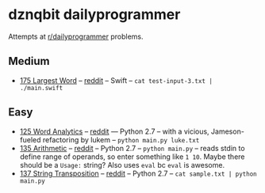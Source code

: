 dznqbit dailyprogrammer
===============

Attempts at [r/dailyprogrammer](http://www.reddit.com/r/dailyprogrammer) problems.

Medium
------

- [175 Largest Word](175-largest-word) – [reddit](http://www.reddit.com/r/dailyprogrammer/comments/2dgd5v/8132014_challenge_175_intermediate_largest_word/) – Swift – `cat test-input-3.txt | ./main.swift`

Easy
----

- [125 Word Analytics](125-easy-word-analytics) – [reddit](http://www.reddit.com/r/dailyprogrammer/comments/1e97ob/051313_challenge_125_easy_word_analytics/) — Python 2.7 – with a vicious, Jameson-fueled refactoring by lukem – `python main.py luke.txt`
- [135 Arithmetic](135-easy-arithmetic) – [reddit](http://www.reddit.com/r/dailyprogrammer/comments/1k7s7p/081313_challenge_135_easy_arithmetic_equations/
) – Python 2.7 – `python main.py` – reads stdin to define range of operands, so enter something like `1 10`. Maybe there should be a `Usage:` string? Also uses `eval` bc `eval` is awesome.
- [137 String Transposition](137-easy-string-transposition) – [reddit](http://www.reddit.com/r/dailyprogrammer/comments/1m1jam/081313_challenge_137_easy_string_transposition/) – Python 2.7 – `cat sample.txt | python main.py`
